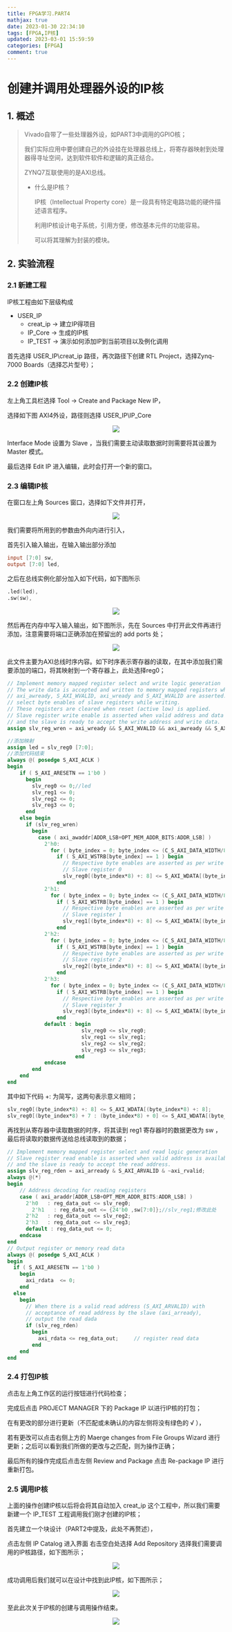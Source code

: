 ```yaml
---
title: FPGA学习.PART4
mathjax: true
date: 2023-01-30 22:34:10
tags: [FPGA,IP核]
updated: 2023-03-01 15:59:59categories: [FPGA]
comment: true
---
```

# 创建并调用处理器外设的IP核

## 1. 概述

> Vivado自带了一些处理器外设，如PART3中调用的GPIO核；
>
> 我们实际应用中要创建自己的外设挂在处理器总线上，将寄存器映射到处理器得寻址空间，达到软件软件和逻辑的真正结合。
>
> ZYNQ7互联使用的是AXI总线。
>
> + 什么是IP核？
>
>   IP核（Intellectual Property core）是一段具有特定电路功能的硬件描述语言程序。
>
>   利用IP核设计电子系统，引用方便，修改基本元件的功能容易。
>
>   可以将其理解为封装的模块。

## 2. 实验流程

### 2.1 新建工程

IP核工程由如下层级构成

+ USER_IP
  + creat_ip -> 建立IP得项目
  + IP_Core  -> 生成的IP核
  + IP_TEST -> 演示如何添加IP到当前项目以及例化调用

首先选择 USER_IP\creat_ip 路径，再次路径下创建 RTL Project，选择Zynq-7000 Boards（选择芯片型号）；

### 2.2 创建IP核

左上角工具栏选择 Tool -> Create and Package New IP，

选择如下图 AXI4外设，路径则选择 USER_IP\IP_Core
<div align = "center"><img src="创建AXI4.png"  width=""  height = "" /></div>

Interface Mode 设置为 Slave ，当我们需要主动读取数据时则需要将其设置为 Master 模式。

最后选择 Edit IP 进入编辑，此时会打开一个新的窗口。

### 2.3 编辑IP核

在窗口左上角 Sources 窗口，选择如下文件并打开，

<div align = "center"><img src="IP_Sources.png"  width=""  height = "" /></div>

我们需要将所用到的参数由外向内进行引入，

首先引入输入输出，在输入输出部分添加

```verilog
input [7:0] sw,
output [7:0] led,
```

之后在总线实例化部分加入如下代码，如下图所示

```verilog
.led(led),
.sw(sw),
```

<div align = "center"><img src="AXI_inst.png"  width=""  height = "" /></div>

然后再在内存中写入输入输出，如下图所示，先在 Sources 中打开此文件再进行添加，注意需要将端口正确添加在预留出的 add ports 处；

<div align = "center"><img src="USER_ports.png"  width=""  height = "" /></div>

此文件主要为AXI总线时序内容。如下时序表示寄存器的读取，在其中添加我们需要添加的端口，将其映射到一个寄存器上，此处选择reg0；

```verilog
// Implement memory mapped register select and write logic generation
// The write data is accepted and written to memory mapped registers when
// axi_awready, S_AXI_WVALID, axi_wready and S_AXI_WVALID are asserted. Write strobes are used to
// select byte enables of slave registers while writing.
// These registers are cleared when reset (active low) is applied.
// Slave register write enable is asserted when valid address and data are available
// and the slave is ready to accept the write address and write data.
assign slv_reg_wren = axi_wready && S_AXI_WVALID && axi_awready && S_AXI_AWVALID;

//添加映射
assign led = slv_reg0 [7:0];
//添加代码结束
always @( posedge S_AXI_ACLK )
begin
	if ( S_AXI_ARESETN == 1'b0 )
	  begin
	    slv_reg0 <= 0;//led
	    slv_reg1 <= 0;
	    slv_reg2 <= 0;
	    slv_reg3 <= 0;
	  end 
	else begin
	  if (slv_reg_wren)
	    begin
	      case ( axi_awaddr[ADDR_LSB+OPT_MEM_ADDR_BITS:ADDR_LSB] )
	        2'h0:
	          for ( byte_index = 0; byte_index <= (C_S_AXI_DATA_WIDTH/8)-1; byte_index = byte_index+1 )
	            if ( S_AXI_WSTRB[byte_index] == 1 ) begin
	              // Respective byte enables are asserted as per write strobes 
	              // Slave register 0
	              slv_reg0[(byte_index*8) +: 8] <= S_AXI_WDATA[(byte_index*8) +: 8];
	            end  
	        2'h1:
	          for ( byte_index = 0; byte_index <= (C_S_AXI_DATA_WIDTH/8)-1; byte_index = byte_index+1 )
	            if ( S_AXI_WSTRB[byte_index] == 1 ) begin
	              // Respective byte enables are asserted as per write strobes 
	              // Slave register 1
	              slv_reg1[(byte_index*8) +: 8] <= S_AXI_WDATA[(byte_index*8) +: 8];
	            end  
	        2'h2:
	          for ( byte_index = 0; byte_index <= (C_S_AXI_DATA_WIDTH/8)-1; byte_index = byte_index+1 )
	            if ( S_AXI_WSTRB[byte_index] == 1 ) begin
	              // Respective byte enables are asserted as per write strobes 
	              // Slave register 2
	              slv_reg2[(byte_index*8) +: 8] <= S_AXI_WDATA[(byte_index*8) +: 8];
	            end  
	        2'h3:
	          for ( byte_index = 0; byte_index <= (C_S_AXI_DATA_WIDTH/8)-1; byte_index = byte_index+1 )
	            if ( S_AXI_WSTRB[byte_index] == 1 ) begin
	              // Respective byte enables are asserted as per write strobes 
	              // Slave register 3
	              slv_reg3[(byte_index*8) +: 8] <= S_AXI_WDATA[(byte_index*8) +: 8];
	            end  
	        default : begin
	                    slv_reg0 <= slv_reg0;
	                    slv_reg1 <= slv_reg1;
	                    slv_reg2 <= slv_reg2;
	                    slv_reg3 <= slv_reg3;
	                  end
	        endcase
	    end
	end
end    
```

其中如下代码 +: 为简写，这两句表示意义相同；

```verilog
slv_reg0[(byte_index*8) +: 8] <= S_AXI_WDATA[(byte_index*8) +: 8];
slv_reg0[(byte_index*8) + 7 : (byte_index*8) + 0] <= S_AXI_WDATA[(byte_index*8) + 7 : (byte_index*8) + 0];
```

再找到从寄存器中读取数据的时序，将其读到 reg1 寄存器时的数据更改为 sw ，最后将读取的数据传送给总线读取到的数据；

```verilog
// Implement memory mapped register select and read logic generation
// Slave register read enable is asserted when valid address is available
// and the slave is ready to accept the read address.
assign slv_reg_rden = axi_arready & S_AXI_ARVALID & ~axi_rvalid;
always @(*)
begin
	// Address decoding for reading registers
	case ( axi_araddr[ADDR_LSB+OPT_MEM_ADDR_BITS:ADDR_LSB] )
	  2'h0   : reg_data_out <= slv_reg0;
        2'h1   : reg_data_out <= {24'b0 ,sw[7:0]};//slv_reg1;修改此处
	  2'h2   : reg_data_out <= slv_reg2;
	  2'h3   : reg_data_out <= slv_reg3;
	  default : reg_data_out <= 0;
    endcase
end
// Output register or memory read data
always @( posedge S_AXI_ACLK )
begin
  if ( S_AXI_ARESETN == 1'b0 )
  	begin
	  axi_rdata  <= 0;
	end 
  else
	begin  
	  // When there is a valid read address (S_AXI_ARVALID) with 
	  // acceptance of read address by the slave (axi_arready), 
	  // output the read dada 
	  if (slv_reg_rden)
	    begin
	      axi_rdata <= reg_data_out;     // register read data
	    end   
	end
end  
```

### 2.4 打包IP核

点击左上角工作区的运行按钮进行代码检查；

完成后点击 PROJECT MANAGER 下的 Package IP 以进行IP核的打包；

在有更改的部分进行更新（不匹配或未确认的内容左侧将没有绿色的 √ ），

若有更改可以点击右侧上方的 Maerge changes from File Groups Wizard 进行更新；之后可以看到我们所做的更改与之匹配，则为操作正确；

最后所有的操作完成后点击左侧 Review and Package 点击 Re-package IP 进行重新打包。

### 2.5 调用IP核

上面的操作创建IP核以后将会将其自动加入 creat_ip 这个工程中，所以我们需要新建一个 IP_TEST 工程调用我们刚才创建的IP核；

首先建立一个块设计（PART2中提及，此处不再赘述），

点击左侧 IP Catalog 进入界面 右击空白处选择 Add Repository 选择我们需要调用的IP核路径，如下图所示；

<div align = "center"><img src="ip_catalog.png"  width=""  height = "" /></div>

成功调用后我们就可以在设计中找到此IP核，如下图所示；

<div align = "center"><img src="block.png"  width=""  height = "" /></div>

至此此次关于IP核的创建与调用操作结束。

<div align = "center"><img src="宵宫.png"  width=""  height = "" /></div>
